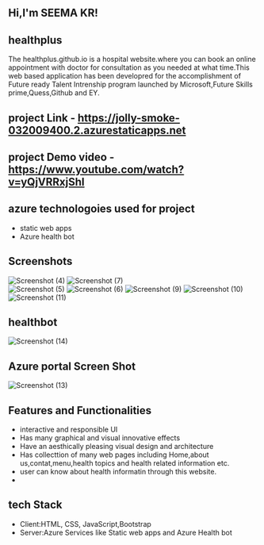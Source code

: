 ## Hi,I'm SEEMA KR!
## healthplus
The healthplus.github.io is a hospital website.where you can book an online appointment with doctor for consultation as you needed at what time.This web based application has been developred for the accomplishment of Future ready Talent Intrenship program launched by Microsoft,Future Skills prime,Quess,Github and EY.

## **project Link**  - https://jolly-smoke-032009400.2.azurestaticapps.net
## project Demo video - https://www.youtube.com/watch?v=yQjVRRxjShI
## azure technologoies used for project

- static web apps
- Azure health bot

## Screenshots
![Screenshot (4)](https://user-images.githubusercontent.com/119890069/215248976-9ca05416-e096-407e-bcb4-3c1ac9540f17.png)
![Screenshot (7)](https://user-images.githubusercontent.com/119890069/215249845-641141fb-50d2-4421-acc3-59ef958a5684.png)    
![Screenshot (5)](https://user-images.githubusercontent.com/119890069/215248979-236c79fd-f4d1-47f5-96d6-0a5c0696bd10.png)
![Screenshot (6)](https://user-images.githubusercontent.com/119890069/215248986-6fb06bae-3731-4201-bdad-0d3d00ae7cd7.png)
![Screenshot (9)](https://user-images.githubusercontent.com/119890069/215249869-08a87b80-7c1c-4884-aed4-5c651f395098.png)
![Screenshot (10)](https://user-images.githubusercontent.com/119890069/215249913-abd2bf17-4a7a-4c87-8447-f85c43d09a71.png)
![Screenshot (11)](https://user-images.githubusercontent.com/119890069/215249938-5748c373-820e-4b47-be37-05054bf67dc2.png)
## healthbot
![Screenshot (14)](https://user-images.githubusercontent.com/119890069/215250653-3eaf411e-fbe8-432d-a9db-c2fe0f9a4d65.png)
## Azure portal Screen Shot
![Screenshot (13)](https://user-images.githubusercontent.com/119890069/215251469-2baa1881-1129-4e59-8ae8-919da259a9f1.png)

## Features and Functionalities
- interactive and responsible UI
- Has many graphical and visual innovative effects
- Have an aesthically pleasing  visual design and architecture
- Has collecttion of many web pages including Home,about us,contat,menu,health topics and health related information etc.
- user can know about health informatin through this website.
- 
## tech Stack
- Client:HTML, CSS, JavaScript,Bootstrap
- Server:Azure Services like Static web apps and Azure Health bot
